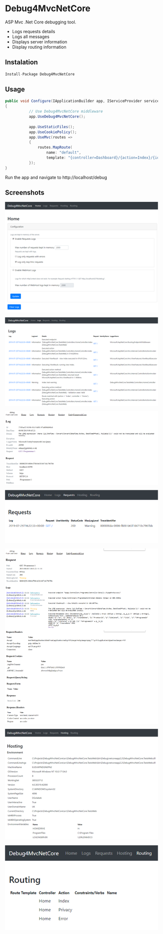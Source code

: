 # Debug4MvcNetCore

ASP Mvc .Net Core debugging tool.
* Logs requests details
* Logs all messages
* Displays server information
* Display routing information


## Instalation
 ```cs
 Install-Package Debug4MvcNetCore
```

## Usage
 ```cs
public void Configure(IApplicationBuilder app, IServiceProvider serviceProvider, IHostingEnvironment env)
{
            // Use Debug4MvcNetCore middleware
            app.UseDebug4MvcNetCore();
            
            app.UseStaticFiles();
            app.UseCookiePolicy();
            app.UseMvc(routes =>
            {
                routes.MapRoute(
                    name: "default",
                    template: "{controller=Dashboard}/{action=Index}/{id?}");
            });
}
```
Run the app and navigate to http://localhost/debug

## Screenshots
![Debug4Mvc Home](Debug4Mvc_Home.PNG)

![Debug4Mvc Logs](Debug4Mvc_Logs.PNG)

![Debug4Mvc Log](Debug4Mvc_Log.PNG)

![Debug4Mvc Requests](Debug4Mvc_Requests.PNG)

![Debug4Mvc Request](Debug4Mvc_Request.PNG)

![Debug4Mvc Hosting](Debug4Mvc_Hosting.PNG)

![Debug4Mvc Routing](Debug4Mvc_Routing.PNG)

